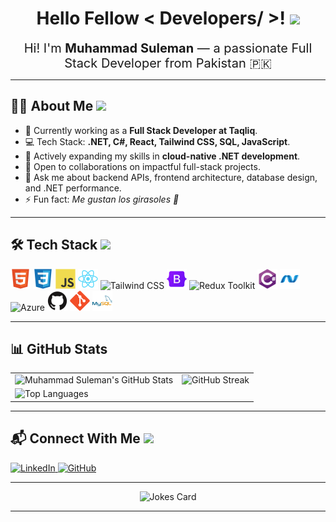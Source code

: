 

<h1 align="center"> Hello Fellow &lt; Developers/ &gt;! <img src="https://raw.githubusercontent.com/MartinHeinz/MartinHeinz/master/wave.gif" width="30px"> </h1>


<div align="center" style="font-size: 20px;">Hi! I'm <strong>Muhammad Suleman</strong> — a passionate Full Stack Developer from Pakistan 🇵🇰</div>

---

<h2>👨‍💻 About Me <img src="https://media0.giphy.com/media/KDDpcKigbfFpnejZs6/giphy.gif" width="80px"></h2>

<ul>
  <li>🔭 Currently working as a <strong>Full Stack Developer at Taqliq</strong>.</li>
  <li>💻 Tech Stack: <strong>.NET, C#, React, Tailwind CSS, SQL, JavaScript</strong>.</li>
  <li>🌱 Actively expanding my skills in <strong>cloud-native .NET development</strong>.</li>
  <li>🤝 Open to collaborations on impactful full-stack projects.</li>
  <li>💬 Ask me about backend APIs, frontend architecture, database design, and .NET performance.</li>
  <li>⚡ Fun fact: <em>Me gustan los girasoles 🌻</em></li>
</ul>

---

<h2>
  🛠️ Tech Stack 
  <img src="https://media2.giphy.com/media/QssGEmpkyEOhBCb7e1/giphy.gif" width="32px"  />
</h2>

<p><img src="https://raw.githubusercontent.com/devicons/devicon/master/icons/html5/html5-original.svg" width="32px" alt="HTML5" />
  <img src="https://raw.githubusercontent.com/devicons/devicon/master/icons/css3/css3-original.svg" width="32px" alt="CSS3" />
  <img src="https://raw.githubusercontent.com/devicons/devicon/master/icons/javascript/javascript-original.svg" width="32px" alt="JavaScript" />
  <img src="https://raw.githubusercontent.com/devicons/devicon/master/icons/react/react-original.svg" width="32px" alt="React" />
  <img src="https://www.vectorlogo.zone/logos/tailwindcss/tailwindcss-icon.svg" width="32px" alt="Tailwind CSS" />
  <img src="https://raw.githubusercontent.com/devicons/devicon/master/icons/bootstrap/bootstrap-original.svg" width="32px" alt="Bootstrap" />
  <img src="https://raw.githubusercontent.com/reduxjs/redux/master/logo/logo.png" width="32px" alt="Redux Toolkit" />
  <img src="https://raw.githubusercontent.com/devicons/devicon/master/icons/csharp/csharp-original.svg" width="32px" alt="C#" />
  <img src="https://raw.githubusercontent.com/devicons/devicon/master/icons/dot-net/dot-net-original.svg" width="32px" alt=".NET" />
 <img src="https://cdn.jsdelivr.net/gh/devicons/devicon/icons/azure/azure-original.svg" width="36px" alt="Azure" />
  <img src="https://raw.githubusercontent.com/devicons/devicon/master/icons/github/github-original.svg" width="32px" alt="GitHub" />
  <img src="https://raw.githubusercontent.com/devicons/devicon/master/icons/git/git-original.svg" width="32px" alt="Git" />
  <img src="https://raw.githubusercontent.com/devicons/devicon/master/icons/mysql/mysql-original-wordmark.svg" width="32px" alt="MySQL" />
</p>

---

<h2>📊 GitHub Stats</h2>

<table>
  <tr>
    <td>
      <img src="https://github-readme-stats.vercel.app/api?username=sulemankundi4&show_icons=true&theme=tokyonight" alt="Muhammad Suleman's GitHub Stats" />
    </td>
    <td>
      <img src="https://github-readme-streak-stats.herokuapp.com/?user=sulemankundi4&theme=tokyonight" alt="GitHub Streak" />
    </td>
  </tr>
  <tr>
    <td colspan="2">
      <img src="https://github-readme-stats.vercel.app/api/top-langs/?username=sulemankundi4&layout=compact&theme=tokyonight" alt="Top Languages" />
    </td>
  </tr>
</table>


---

<h2>📬 Connect With Me <img src="https://raw.githubusercontent.com/ShahriarShafin/ShahriarShafin/main/Assets/handshake.gif" width="80px"> </h2>

<p>
  <a href="https://www.linkedin.com/in/muhammad-suleman-0abb36321">
    <img width="32px" src="https://raw.githubusercontent.com/rahulbanerjee26/githubAboutMeGenerator/main/icons/linked-in-alt.svg" alt="LinkedIn">
  </a>
  <a href="https://github.com/sulemankundi4">
    <img width="32px" src="https://raw.githubusercontent.com/rahulbanerjee26/githubAboutMeGenerator/main/icons/github.svg" alt="GitHub">
  </a>
</p>


---

<p align="center">
  <img src="https://readme-jokes.vercel.app/api?theme=tokyonight" alt="Jokes Card" />
</p>

---
